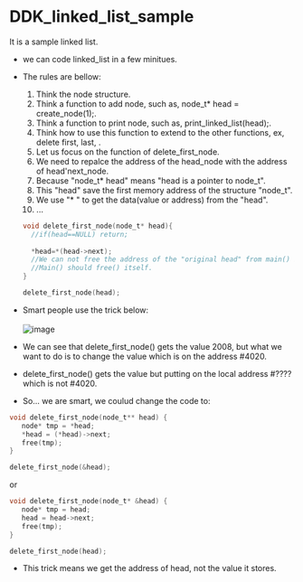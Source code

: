 # DDK_linked_list_sample
It is a sample linked list.

* we can code linked_list in a few minitues.
* The rules are bellow:
  1. Think the node structure.
  2. Think a function to add node, such as, node_t* head = create_node(1);.
  3. Think a function to print node, such as, print_linked_list(head);.
  4. Think how to use this function to extend to the other functions, ex, delete first, last, .
  5. Let us focus on the function of delete_first_node.
  6. We need to repalce the address of the head_node with the address of head'next_node.  
  7. Because "node_t* head" means "head is a pointer to node_t".
  8. This "head" save the first memory address of the structure "node_t". 
  9. We use "* " to get the data(value or address) from the "head".
  10. ...
  ```C
  void delete_first_node(node_t* head){
    //if(head==NULL) return;
    
    *head=*(head->next);
    //We can not free the address of the "original head" from main() because we do not know what the address that main() puts the "head" on.
    //Main() should free() itself.
  }
  
  delete_first_node(head);
  ```
* Smart people use the trick below:<br>  
![image](https://user-images.githubusercontent.com/67073582/123205707-f86a0480-d4ec-11eb-8286-1bb575cbf1ca.png) <br>

* We can see that delete_first_node() gets the value 2008, but what we want to do is to change the value which is on the address #4020.
* delete_first_node() gets the value but putting on the local address #???? which is not #4020. 

* So... we are smart, we coulud change the code to:
 ```C
 void delete_first_node(node_t** head) {
    node* tmp = *head;
    *head = (*head)->next; 
    free(tmp); 
}

delete_first_node(&head);
```
or
 ```C
 void delete_first_node(node_t* &head) {
    node* tmp = head;
    head = head->next;   
    free(tmp); 
}

delete_first_node(head);
```
* This trick means we get the address of head, not the value it stores.


  

